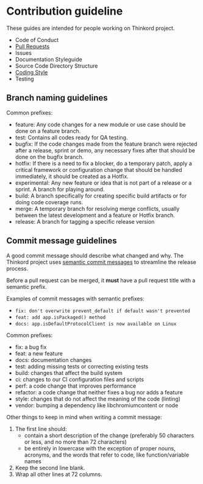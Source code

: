 # Contribution guideline
These guides are intended for people working on Thinkord project.

- Code of Conduct
- [Pull Requests](pull-requests.md)
- Issues
- Documentation Styleguide
- Source Code Directory Structure
- [Coding Style](coding-style.md)
- Testing

## Branch naming guidelines

Common prefixes:

  - feature: Any code changes for a new module or use case should be done on a feature branch.
  - test: Contains all codes ready for QA testing.
  - bugfix: If the code changes made from the feature branch were rejected after a release, sprint or demo, any necessary fixes after that should be done on the bugfix branch.
  - hotfix: If there is a need to fix a blocker, do a temporary patch, apply a critical framework or configuration change that should be handled immediately, it should be created as a Hotfix.
  - experimental: Any new feature or idea that is not part of a release or a sprint. A branch for playing around.
  - build: A branch specifically for creating specific build artifacts or for doing code coverage runs. 
  - merge: A temporary branch for resolving merge conflicts, usually between the latest development and a feature or Hotfix branch.
  - release: A branch for tagging a specific release version

## Commit message guidelines

A good commit message should describe what changed and why. The Thinkord project
uses [semantic commit messages](https://conventionalcommits.org/) to streamline
the release process.

Before a pull request can be merged, it **must** have a pull request title with a semantic prefix.

Examples of commit messages with semantic prefixes:

- `fix: don't overwrite prevent_default if default wasn't prevented`
- `feat: add app.isPackaged() method`
- `docs: app.isDefaultProtocolClient is now available on Linux`

Common prefixes:

  - fix: a bug fix
  - feat: a new feature
  - docs: documentation changes
  - test: adding missing tests or correcting existing tests
  - build: changes that affect the build system
  - ci: changes to our CI configuration files and scripts
  - perf: a code change that improves performance
  - refactor: a code change that neither fixes a bug nor adds a feature
  - style: changes that do not affect the meaning of the code (linting)
  - vendor: bumping a dependency like libchromiumcontent or node

Other things to keep in mind when writing a commit message:

1. The first line should:
   - contain a short description of the change (preferably 50 characters or less,
     and no more than 72 characters)
   - be entirely in lowercase with the exception of proper nouns, acronyms, and
   the words that refer to code, like function/variable names
2. Keep the second line blank.
3. Wrap all other lines at 72 columns.